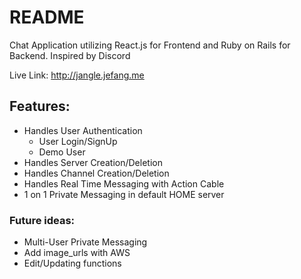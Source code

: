 # README

Chat Application utilizing React.js for Frontend and Ruby on Rails for Backend. Inspired by Discord

Live Link: http://jangle.jefang.me

## Features:
* Handles User Authentication
  * User Login/SignUp
  * Demo User 
* Handles Server Creation/Deletion 
* Handles Channel Creation/Deletion 
* Handles Real Time Messaging with Action Cable
* 1 on 1 Private Messaging in default HOME server
### Future ideas:
* Multi-User Private Messaging
* Add image_urls with AWS
* Edit/Updating functions
